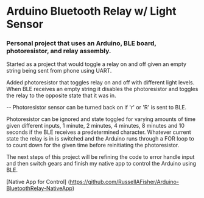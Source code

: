 # Arduino Bluetooth Relay w/ Light Sensor

### Personal project that uses an Arduino, BLE board, photoresistor, and relay assembly. 

Started as a project that would toggle a relay on and off given an empty string being sent from phone using UART.

Added photoresistor that toggles relay on and off with different light levels. When BLE receives an empty string it disables the photoresistor and toggles the relay to the opposite state that it was in.

--  Photoresistor sensor can be turned back on if 'r' or 'R' is sent to BLE.


Photoresistor can be ignored and state toggled for varying amounts of time given different inputs, 1 minute, 2 minutes, 4 minutes, 8 minutes and 10 seconds if the BLE receives a predetermined character. Whatever current state the relay is in is switched and the Arduino runs through a FOR loop to to count down for the given time before reinitiating the photoresistor.


The next steps of this project will be refining the code to error handle input and then switch gears and finish my native app to control the Arduino using BLE.


[Native App for Control] (https://github.com/RussellAFisher/Arduino-BluetoothRelay-NativeApp)

